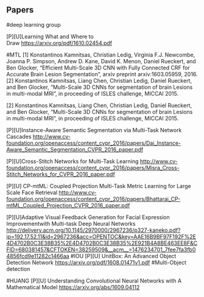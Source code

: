 ## Papers
#deep learning group

[P][U]Learning What and Where to Draw https://arxiv.org/pdf/1610.02454.pdf 

#MTL
[1] Konstantinos Kamnitsas, Christian Ledig, Virginia F.J. Newcombe, Joanna P. Simpson, Andrew D. Kane, David K. Menon, Daniel Rueckert, and Ben Glocker, “Efficient Multi-Scale 3D CNN with Fully Connected CRF for Accurate Brain Lesion Segmentation”, arxiv preprint arxiv:1603.05959, 2016.[2] Konstantinos Kamnitsas, Liang Chen, Christian Ledig, Daniel Rueckert, and Ben Glocker, “Multi-Scale 3D CNNs for segmentation of brain Lesions in multi-modal MRI”, in proceeding of ISLES challenge, MICCAI 2015.

[2] Konstantinos Kamnitsas, Liang Chen, Christian Ledig, Daniel Rueckert, and Ben Glocker, “Multi-Scale 3D CNNs for segmentation of brain Lesions in multi-modal MRI”, in proceeding of ISLES challenge, MICCAI 2015.

[P][U]Instance-Aware Semantic Segmentation via Multi-Task Network Cascades http://www.cv-foundation.org/openaccess/content_cvpr_2016/papers/Dai_Instance-Aware_Semantic_Segmentation_CVPR_2016_paper.pdf

[P][U]Cross-Stitch Networks for Multi-Task Learning http://www.cv-foundation.org/openaccess/content_cvpr_2016/papers/Misra_Cross-Stitch_Networks_for_CVPR_2016_paper.pdf

[P][U] CP-mtML: Coupled Projection Multi-Task Metric Learning for Large Scale Face Retrieval http://www.cv-foundation.org/openaccess/content_cvpr_2016/papers/Bhattarai_CP-mtML_Coupled_Projection_CVPR_2016_paper.pdf

[P][U]Adaptive Visual Feedback Generation for Facial Expression Improvementwith Multi-task Deep Neural Networks http://delivery.acm.org/10.1145/2970000/2967236/p327-kaneko.pdf?ip=192.17.52.11&id=2967236&acc=OPENTOC&key=AAE16B9BF97F192F%2E4D4702B0C3E38B35%2E4D4702B0C3E38B35%2E921B4A8BE463EE8F&CFID=680381457&CFTOKEN=38259509&__acm__=1476234701_7fee7fa3fb04856fcd9e11282c1466aa
#IOU
[P][U] UnitBox: An Advanced Object Detection Network https://arxiv.org/pdf/1608.01471v1.pdf
#Multi-Object detection

#HUANG
[P][U] Understanding Convolutional Neural Networks with A Mathematical Model https://arxiv.org/abs/1609.04112




